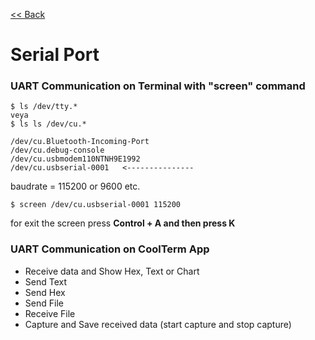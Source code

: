 [<< Back](README.md)

# Serial Port

### UART Communication on Terminal with "screen" command

```
$ ls /dev/tty.*
veya
$ ls ls /dev/cu.*

/dev/cu.Bluetooth-Incoming-Port
/dev/cu.debug-console
/dev/cu.usbmodem110NTNH9E1992
/dev/cu.usbserial-0001   <---------------
```

baudrate = 115200 or 9600 etc.
```
$ screen /dev/cu.usbserial-0001 115200
```

for exit the screen press **Control + A and then press K**

### UART Communication on CoolTerm App
- Receive data and Show Hex, Text or Chart
- Send Text
- Send Hex
- Send File 
- Receive File
- Capture and Save received data (start capture and stop capture)
